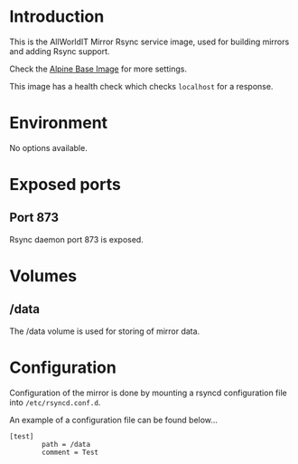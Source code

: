 # Introduction

This is the AllWorldIT Mirror Rsync service image, used for building mirrors and adding Rsync support.

Check the [Alpine Base Image](https://gitlab.iitsp.com/allworldit/docker/alpine/README.md) for more settings.

This image has a health check which checks `localhost` for a response.


# Environment

No options available.


# Exposed ports

## Port 873

Rsync daemon port 873 is exposed.


# Volumes

## /data

The /data volume is used for storing of mirror data.



# Configuration

Configuration of the mirror is done by mounting a rsyncd configuration file into `/etc/rsyncd.conf.d`.

An example of a configuration file can be found below...
```
[test]
        path = /data
        comment = Test
```


